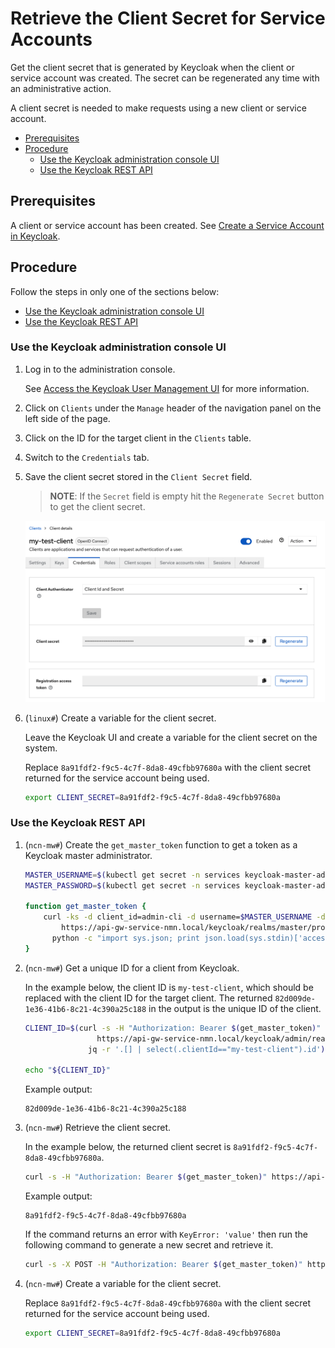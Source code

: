 # Retrieve the Client Secret for Service Accounts

Get the client secret that is generated by Keycloak when the client or service account was created. The secret can be regenerated any time with an administrative action.

A client secret is needed to make requests using a new client or service account.

- [Prerequisites](#prerequisites)
- [Procedure](#procedure)
  - [Use the Keycloak administration console UI](#use-the-keycloak-administration-console-ui)
  - [Use the Keycloak REST API](#use-the-keycloak-rest-api)

## Prerequisites

A client or service account has been created. See [Create a Service Account in Keycloak](Create_a_Service_Account_in_Keycloak.md).

## Procedure

Follow the steps in only one of the sections below:

- [Use the Keycloak administration console UI](#use-the-keycloak-administration-console-ui)
- [Use the Keycloak REST API](#use-the-keycloak-rest-api)

### Use the Keycloak administration console UI

1. Log in to the administration console.

    See [Access the Keycloak User Management UI](Access_the_Keycloak_User_Management_UI.md) for more information.

1. Click on `Clients` under the `Manage` header of the navigation panel on the left side of the page.

1. Click on the ID for the target client in the `Clients` table.

1. Switch to the `Credentials` tab.

1. Save the client secret stored in the `Client Secret` field.

    > **NOTE**: If the `Secret` field is empty hit the `Regenerate Secret` button to get the client secret.

    ![Keycloak Client Secret](../../img/operations/Keycloak_Client_Secret.png "Keycloak Client Secret")

1. (`linux#`) Create a variable for the client secret.

    Leave the Keycloak UI and create a variable for the client secret on the system.

    Replace `8a91fdf2-f9c5-4c7f-8da8-49cfbb97680a` with the client secret returned for the service account being used.

    ```bash
    export CLIENT_SECRET=8a91fdf2-f9c5-4c7f-8da8-49cfbb97680a
    ```

### Use the Keycloak REST API

1. (`ncn-mw#`) Create the `get_master_token` function to get a token as a Keycloak master administrator.

    ```bash
    MASTER_USERNAME=$(kubectl get secret -n services keycloak-master-admin-auth -ojsonpath='{.data.user}' | base64 -d)
    MASTER_PASSWORD=$(kubectl get secret -n services keycloak-master-admin-auth -ojsonpath='{.data.password}' | base64 -d)

    function get_master_token {
        curl -ks -d client_id=admin-cli -d username=$MASTER_USERNAME -d password=$MASTER_PASSWORD -d grant_type=password \
            https://api-gw-service-nmn.local/keycloak/realms/master/protocol/openid-connect/token | \
          python -c "import sys.json; print json.load(sys.stdin)['access_token']"
    }
    ```

1. (`ncn-mw#`) Get a unique ID for a client from Keycloak.

    In the example below, the client ID is `my-test-client`, which should be replaced with the client ID for the target client.
    The returned `82d009de-1e36-41b6-8c21-4c390a25c188` in the output is the unique ID of the client.

    ```bash
    CLIENT_ID=$(curl -s -H "Authorization: Bearer $(get_master_token)" \
                    https://api-gw-service-nmn.local/keycloak/admin/realms/shasta/clients | \
                  jq -r '.[] | select(.clientId=="my-test-client").id')

    echo "${CLIENT_ID}"
    ```

    Example output:

    ```text
    82d009de-1e36-41b6-8c21-4c390a25c188
    ```

1. (`ncn-mw#`) Retrieve the client secret.

    In the example below, the returned client secret is `8a91fdf2-f9c5-4c7f-8da8-49cfbb97680a`.

    ```bash
    curl -s -H "Authorization: Bearer $(get_master_token)" https://api-gw-service-nmn.local/keycloak/admin/realms/shasta/clients/$CLIENT_ID/client-secret | jq -r .value
    ```

    Example output:

    ```text
    8a91fdf2-f9c5-4c7f-8da8-49cfbb97680a
    ```

    If the command returns an error with `KeyError: 'value'` then run the following command to generate a new secret and retrieve it.

    ```bash
    curl -s -X POST -H "Authorization: Bearer $(get_master_token)" https://api-gw-service-nmn.local/keycloak/admin/realms/shasta/clients/$CLIENT_ID/client-secret | jq -r .value
    ```

1. (`ncn-mw#`) Create a variable for the client secret.

    Replace `8a91fdf2-f9c5-4c7f-8da8-49cfbb97680a` with the client secret returned for the service account being used.

    ```bash
    export CLIENT_SECRET=8a91fdf2-f9c5-4c7f-8da8-49cfbb97680a
    ```
